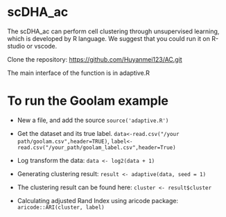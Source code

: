 # scDHA_ac
The scDHA_ac can perform cell clustering through unsupervised learning, which is developed by R language. We suggest that you could run it on R-studio or vscode.



Clone the repository: https://github.com/Huyanmei123/AC.git

The main interface of the function is in adaptive.R

# To run the Goolam example
- New a file, and add the source  `source('adaptive.R')`

- Get the dataset and its true label. `data<-read.csv("/your path/goolam.csv",header=TRUE)`, `label<-read.csv("/your_path/goolam_label.csv",header=True)`

- Log transform the data: `data <- log2(data + 1)`

- Generating clustering result: `result <- adaptive(data, seed = 1)`

- The clustering result can be found here: `cluster <- result$cluster`

- Calculating adjusted Rand Index using aricode package: `aricode::ARI(cluster, label)`

  

